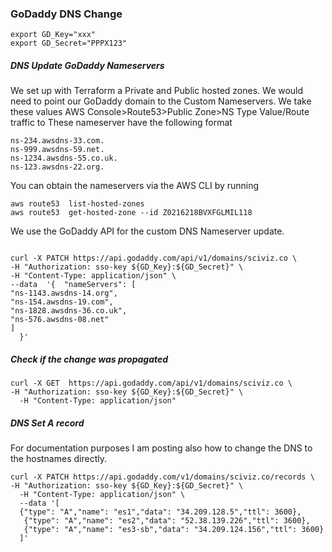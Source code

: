 
### GoDaddy DNS Change

```shell
export GD_Key="xxx"
export GD_Secret="PPPX123"
``` 

##### DNS Update GoDaddy Nameservers
We set up with Terraform a Private and Public hosted zones. We would need to point our GoDaddy domain to the Custom Nameservers. We take these values
AWS Console>Route53>Public Zone>NS Type  Value/Route traffic to
These nameserver have the following format
```shell
ns-234.awsdns-33.com.
ns-999.awsdns-59.net.
ns-1234.awsdns-55.co.uk.
ns-123.awsdns-22.org.
```

You can obtain the nameservers via the AWS CLI by running
```shell
aws route53  list-hosted-zones
aws route53  get-hosted-zone --id Z0216218BVXFGLMIL118
```

We use the GoDaddy API for the custom DNS Nameserver update.
```shell

curl -X PATCH https://api.godaddy.com/api/v1/domains/sciviz.co \
-H "Authorization: sso-key ${GD_Key}:${GD_Secret}" \
-H "Content-Type: application/json" \
--data  '{	"nameServers": [
"ns-1143.awsdns-14.org",
"ns-154.awsdns-19.com",
"ns-1828.awsdns-36.co.uk",
"ns-576.awsdns-08.net"
]
  }'
  ```
##### Check if the change was propagated
```shell
curl -X GET  https://api.godaddy.com/api/v1/domains/sciviz.co \
-H "Authorization: sso-key ${GD_Key}:${GD_Secret}" \
  -H "Content-Type: application/json" 
```

##### DNS Set A record

For documentation purposes I am posting also how to change the DNS to the hostnames directly.
```shell
curl -X PATCH https://api.godaddy.com/v1/domains/sciviz.co/records \
-H "Authorization: sso-key ${GD_Key}:${GD_Secret}" \
  -H "Content-Type: application/json" \
  --data '[
  {"type": "A","name": "es1","data": "34.209.128.5","ttl": 3600},
   {"type": "A","name": "es2","data": "52.38.139.226","ttl": 3600},
   {"type": "A","name": "es3-sb","data": "34.209.124.156","ttl": 3600}
  ]'

```
